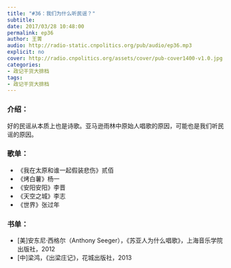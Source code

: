 ```yaml
---
title: "#36：我们为什么听民谣？"
subtitle: 
date: 2017/03/28 10:48:00
permalink: ep36
author: 王菁
audio: http://radio-static.cnpolitics.org/pub/audio/ep36.mp3
explicit: no
cover: http://radio.cnpolitics.org/assets/cover/pub-cover1400-v1.0.jpg
categories:
- 政记干货大排档
tags:
- 政记干货大排档
---
```


### 介绍：
好的民谣从本质上也是诗歌。亚马逊雨林中原始人唱歌的原因，可能也是我们听民谣的原因。

### 歌单：
- 《我在太原和谁一起假装悲伤》贰佰
- 《烤白薯》杨一
- 《安阳安阳》李晋
- 《天空之城》李志
- 《世界》张过年

### 书单：
- [美]安东尼·西格尔（Anthony Seeger），《苏亚人为什么唱歌》，上海音乐学院出版社，2012
- [中]梁鸿，《出梁庄记》，花城出版社，2013
